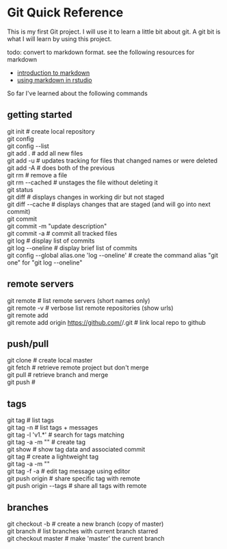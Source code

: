 Git Quick Reference
===================
This is my first Git project.  I will use it to learn a little bit about git. A git bit is what I will learn by using this project.

todo: convert to markdown format.  see the following resources for markdown
* [introduction to markdown](http://daringfireball.net/projects/markdown)
* [using markdown in rstudio](http://www.rstudio.com/ide/docs/authoring/using_markdown)

So far I've learned about the following commands

## getting started
git init  # create local repository  
git config  
git config --list  
git add . # add all new files  
git add -u # updates tracking for files that changed names or were deleted  
git add -A # does both of the previous  
git rm <file> # remove a file  
git rm --cached <file> # unstages the file without deleting it  
git status  
git diff  # displays changes in working dir but not staged  
git diff --cache # displays changes that are staged (and will go into next commit)  
git commit  
git commit -m "update description"  
git commit -a  # commit all tracked files  
git log # display list of commits  
git log --oneline  # display brief list of commits  
git config --global alias.one 'log --oneline'  # create the command alias "git one" for "git log --oneline"  
  
## remote servers  
git remote # list remote servers (short names only)  
git remote -v # verbose list remote repositories (show urls)  
git remote add <short name> <url>   
git remote add origin https://github.com/<username>/<repo name>.git # link local repo to github  
  
## push/pull  
git clone <url> # create local master  
git fetch # retrieve remote project but don't merge  
git pull  # retrieve branch and merge  
git push <remote server> <branch> #  
  
## tags  
git tag # list tags  
git tag -n # list tags + messages  
git tag -l 'v1.*' # search for tags matching  
git tag -a <tag> -m "<tag description>" # create tag  
git show <tag> # show tag data and associated commit  
git tag <tag> # create a lightweight tag  
git tag -a <tag> -m "<tag descr>" <commit checksum starts-with>  
git tag <tag> <tag> -f -a # edit tag message using editor  
git push origin <tag> # share specific tag with remote  
git push origin --tags # share all tags with remote  
  
## branches  
git checkout -b <branch name> # create a new branch (copy of master)  
git branch # list branches with current branch starred  
git checkout master # make 'master' the current branch  

